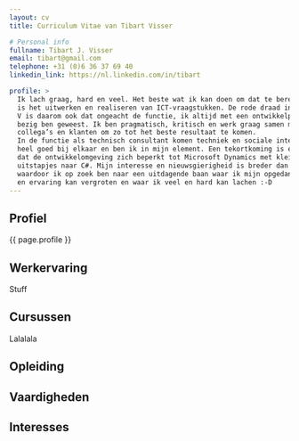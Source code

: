```yaml
---
layout: cv
title: Curriculum Vitae van Tibart Visser

# Personal info
fullname: Tibart J. Visser
email: tibart@gmail.com
telephone: +31 (0)6 36 37 69 40
linkedin_link: https://nl.linkedin.com/in/tibart

profile: > 
  Ik lach graag, hard en veel. Het beste wat ik kan doen om dat te bereiken 
  is het uitwerken en realiseren van ICT-vraagstukken. De rode draad in mijn 
  V is daarom ook dat ongeacht de functie, ik altijd met een ontwikkelproject 
  bezig ben geweest. Ik ben pragmatisch, kritisch en werk graag samen met 
  collega’s en klanten om zo tot het beste resultaat te komen. 
  In de functie als technisch consultant komen techniek en sociale interactie 
  heel goed bij elkaar en ben ik in mijn element. Een tekortkoming is echter 
  dat de ontwikkelomgeving zich beperkt tot Microsoft Dynamics met kleine 
  uitstapjes naar C#. Mijn interesse en nieuwsgierigheid is breder dan dat 
  waardoor ik op zoek ben naar een uitdagende baan waar ik mijn opgedane kennis 
  en ervaring kan vergroten en waar ik veel en hard kan lachen :-D
---
```

<!-- 
# Tibart J. Visser
<a href="tel:{{page.telephone}}">{{page.telephone}}</a> - <a href="mailto:{{ page.email }}">{{ page.email }}</a> - <a href="{{ page.linkedin_link }}" target="_blanc">{{ page.linkedin_link }}</a>

 -->

## Profiel
{{ page.profile }}

## Werkervaring
Stuff

## Cursussen
Lalalala

## Opleiding

## Vaardigheden

## Interesses
